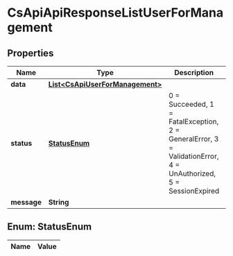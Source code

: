 
# CsApiApiResponseListUserForManagement

## Properties
Name | Type | Description | Notes
------------ | ------------- | ------------- | -------------
**data** | [**List&lt;CsApiUserForManagement&gt;**](CsApiUserForManagement.md) |  |  [optional]
**status** | [**StatusEnum**](#StatusEnum) | 0 &#x3D; Succeeded, 1 &#x3D; FatalException, 2 &#x3D; GeneralError, 3 &#x3D; ValidationError, 4 &#x3D; UnAuthorized, 5 &#x3D; SessionExpired |  [optional]
**message** | **String** |  |  [optional]


<a name="StatusEnum"></a>
## Enum: StatusEnum
Name | Value
---- | -----



